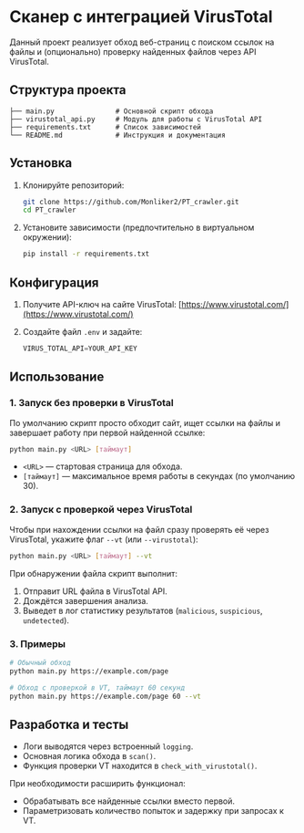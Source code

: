 # Сканер с интеграцией VirusTotal

Данный проект реализует обход веб-страниц с поиском ссылок на файлы и (опционально) проверку найденных файлов через API VirusTotal.

## Структура проекта

```
├── main.py               # Основной скрипт обхода
├── virustotal_api.py     # Модуль для работы с VirusTotal API
├── requirements.txt      # Список зависимостей
└── README.md             # Инструкция и документация
```

## Установка

1. Клонируйте репозиторий:

   ```bash
   git clone https://github.com/Monliker2/PT_crawler.git
   cd PT_crawler
   ```
2. Установите зависимости (предпочтительно в виртуальном окружении):

   ```bash
   pip install -r requirements.txt
   ```

## Конфигурация

1. Получите API-ключ на сайте VirusTotal: [https://www.virustotal.com/](https://www.virustotal.com/)
2. Создайте файл `.env` и задайте:

   ```python
   VIRUS_TOTAL_API=YOUR_API_KEY
   ```

## Использование

### 1. Запуск без проверки в VirusTotal

По умолчанию скрипт просто обходит сайт, ищет ссылки на файлы и завершает работу при первой найденной ссылке:

```bash
python main.py <URL> [таймаут]
```

* `<URL>` — стартовая страница для обхода.
* `[таймаут]` — максимальное время работы в секундах (по умолчанию 30).

### 2. Запуск с проверкой через VirusTotal

Чтобы при нахождении ссылки на файл сразу проверять её через VirusTotal, укажите флаг `--vt` (или `--virustotal`):

```bash
python main.py <URL> [таймаут] --vt
```

При обнаружении файла скрипт выполнит:

1. Отправит URL файла в VirusTotal API.
2. Дождётся завершения анализа.
3. Выведет в лог статистику результатов (`malicious`, `suspicious`, `undetected`).

### 3. Примеры

```bash
# Обычный обход
python main.py https://example.com/page

# Обход с проверкой в VT, таймаут 60 секунд
python main.py https://example.com/page 60 --vt
```

## Разработка и тесты

* Логи выводятся через встроенный `logging`.
* Основная логика обхода в `scan()`.
* Функция проверки VT находится в `check_with_virustotal()`.

При необходимости расширить функционал:

* Обрабатывать все найденные ссылки вместо первой.
* Параметризовать количество попыток и задержку при запросах к VT.


